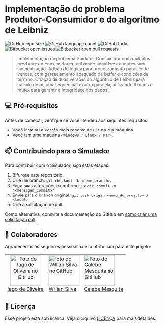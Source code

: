 # Implementação do problema Produtor-Consumidor e do algoritmo de Leibniz

![GitHub repo size](https://img.shields.io/github/repo-size/Calebemesquita/ProjecThreads?style=for-the-badge)
![GitHub language count](https://img.shields.io/github/languages/count/Calebemesquita/ProjecThreads?style=for-the-badge)
![GitHub forks](https://img.shields.io/github/forks/Calebemesquita/ProjecThreads?style=for-the-badge)
![Bitbucket open issues](https://img.shields.io/bitbucket/issues/Calebemesquita/ProjecThreads?style=for-the-badge)
![Bitbucket open pull requests](https://img.shields.io/bitbucket/pr-raw/Calebemesquita/ProjecThreads?style=for-the-badge)

> Implementação do problema Produtor-Consumidor com múltiplos produtores e consumidores, utilizando semáforos e mutex para sincronização. Adição de lógica para processamento paralelo de vendas, com gerenciamento adequado de buffer e condições de término. Criação de duas versões do algoritmo de Leibniz para cálculo de pi, uma sequencial e outra paralela, utilizando threads e mutex para garantir a integridade dos dados.

## 💻 Pré-requisitos

Antes de começar, verifique se você atendeu aos seguintes requisitos:

- Você instalou a versão mais recente de `GCC` na sua máquina
- Você tem uma máquina `<Windows / Linux / Mac>`.

## 📫 Contribuindo para o Simulador

Para contribuir com o Simulador, siga estas etapas:

1. Bifurque este repositório.
2. Crie um branch: `git checkout -b <nome_branch>`.
3. Faça suas alterações e confirme-as: `git commit -m '<mensagem_commit>'`
4. Envie para o branch original: `git push origin <nome_do_projeto> / <local>`
5. Crie a solicitação de pull.

Como alternativa, consulte a documentação do GitHub em [como criar uma solicitação pull](https://help.github.com/en/github/collaborating-with-issues-and-pull-requests/creating-a-pull-request).

## 🤝 Colaboradores

Agradecemos às seguintes pessoas que contribuíram para este projeto:

<table>
  <tr>
    <td align="center">
      <a href="#" title="Iago de Oliveira">
        <img src="https://avatars.githubusercontent.com/u/188860173?v=4" width="100px;" alt="Foto do Iago de Oliveira no GitHub" /><br>
        <sub>
          <a href="https://github.com/Iagoolo">Iago de Oliveira</a>
        </sub>
      </a></td>
    <td>
      <a href="#" title="Willian Silva">
        <img src="https://avatars.githubusercontent.com/u/161375086?v=4" width="100px;" alt="Foto do Willian Silva no GitHub" /><br>
        <sub>
          <a href="https://github.com/williansilva51">Willian Silva</a>
        </sub>
      </a>
    </td>
    <td>
      <a href="#" title="Calebe Mesquita">
        <img src="https://avatars.githubusercontent.com/u/136706702?v=4" width="100px;" alt="Foto do Calebe Mesquita no GitHub" /><br>
        <sub>
          <a href="https://github.com/Calebemesquita">Calebe Mesquita</a>
        </sub>
      </a>
    </td>
  </tr>
</table>

## 📝 Licença

Esse projeto está sob licença. Veja o arquivo [LICENÇA](LICENSE) para mais detalhes.
